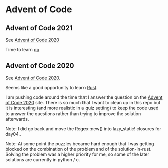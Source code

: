 # Advent of Code

## Advent of Code 2021

See [Advent of Code 2020](adventofcode.com/2021)

Time to learn [go](www.golang.org)

## Advent of Code 2020

See [Advent of Code 2020](https://adventofcode.com/2020).

Seems like a good opportunity to learn [Rust](https://adventofcode.com/2020).

I am pushing code around the time that I answer the question on the [Advent of Code 2020](https://adventofcode.com/2020) site. There is so much that I want to clean up in this repo but it is interesting (and more realistic in a quiz setting) to keep the code used to answer the questions rather than trying to improve the solution afterwards.

Note: I did go back and move the Regex::new() into lazy_static! closures for day04..

Note: At some point the puzzles became hard enough that I was getting blocked on the combination of the problem and of the solution-in-rust. Solving the problem was a higher priority for me, so some of the later solutions are currently in python / c.
